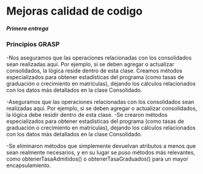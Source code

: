 # Mejoras calidad de codigo
##### Primera entrega

### Principios GRASP
-Nos aseguramos que las operaciones relacionadas con los consolidados sean realizadas aquí. Por ejemplo, si se deben agregar o actualizar consolidados, la lógica reside dentro de esta clase.
Creamos métodos especializados para obtener estadísticas del programa (como tasas de graduación o crecimiento en matrículas), dejando los cálculos relacionados con los datos más detallados en la clase Consolidado.

-Aseguramos que las operaciones relacionadas con los consolidados sean realizadas aquí. Por ejemplo, si se deben agregar o actualizar consolidados, la lógica debe residir dentro de esta clase.
-Se crearon métodos especializados para obtener estadísticas del programa (como tasas de graduación o crecimiento en matrículas), dejando los cálculos relacionados con los datos más detallados en la clase Consolidado.

-Se eliminaron métodos que simplemente devuelvan atributos a menos que sean realmente necesarios, y en su lugar se puso métodos más relevantes, como obtenerTasaAdmitidos() o obtenerTasaGraduados() para un mayor encapsulamiento.

